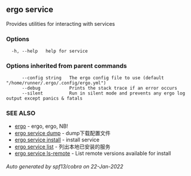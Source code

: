 ## ergo service

Provides utilities for interacting with services

### Options

```
  -h, --help   help for service
```

### Options inherited from parent commands

```
      --config string   The ergo config file to use (default "/home/runner/.ergo/.config/ergo.yml")
      --debug           Prints the stack trace if an error occurs
      --silent          Run in silent mode and prevents any ergo log output except panics & fatals
```

### SEE ALSO

* [ergo](ergo.md)	 - ergo, ergo, NB!
* [ergo service dump](ergo_service_dump.md)	 - dump下载配置文件
* [ergo service install](ergo_service_install.md)	 - install service
* [ergo service list](ergo_service_list.md)	 - 列出本地已安装的服务
* [ergo service ls-remote](ergo_service_ls-remote.md)	 - List remote versions available for install

###### Auto generated by spf13/cobra on 22-Jan-2022
